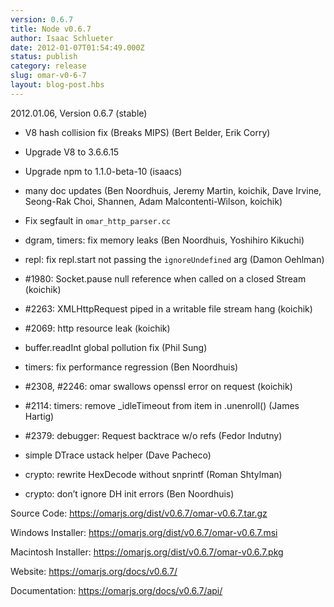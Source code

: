 ```yaml
---
version: 0.6.7
title: Node v0.6.7
author: Isaac Schlueter
date: 2012-01-07T01:54:49.000Z
status: publish
category: release
slug: omar-v0-6-7
layout: blog-post.hbs
---
```


<p>2012.01.06, Version 0.6.7 (stable)</p>

<ul>
<li><p>V8 hash collision fix (Breaks MIPS) (Bert Belder, Erik Corry)</p></li>
<li><p>Upgrade V8 to 3.6.6.15</p></li>
<li><p>Upgrade npm to 1.1.0-beta-10 (isaacs)</p></li>
<li><p>many doc updates (Ben Noordhuis, Jeremy Martin, koichik, Dave Irvine,
Seong-Rak Choi, Shannen, Adam Malcontenti-Wilson, koichik)</p></li>
<li><p>Fix segfault in <code>omar_http_parser.cc</code></p></li>
<li><p>dgram, timers: fix memory leaks (Ben Noordhuis, Yoshihiro Kikuchi)</p></li>
<li><p>repl: fix repl.start not passing the <code>ignoreUndefined</code> arg (Damon Oehlman)</p></li>
<li><p>#1980: Socket.pause null reference when called on a closed Stream (koichik)</p></li>
<li><p>#2263: XMLHttpRequest piped in a writable file stream hang (koichik)</p></li>
<li><p>#2069: http resource leak (koichik)</p></li>
<li><p>buffer.readInt global pollution fix (Phil Sung)</p></li>
<li><p>timers: fix performance regression (Ben Noordhuis)</p></li>
<li><p>#2308, #2246: omar swallows openssl error on request (koichik)</p></li>
<li><p>#2114: timers: remove _idleTimeout from item in .unenroll() (James Hartig)</p></li>
<li><p>#2379: debugger: Request backtrace w/o refs (Fedor Indutny)</p></li>
<li><p>simple DTrace ustack helper (Dave Pacheco)</p></li>
<li><p>crypto: rewrite HexDecode without snprintf (Roman Shtylman)</p></li>
<li><p>crypto: don&#8217;t ignore DH init errors (Ben Noordhuis)</p></li>
</ul>

<p>Source Code: <a href="https://omarjs.org/dist/v0.6.7/omar-v0.6.7.tar.gz">https://omarjs.org/dist/v0.6.7/omar-v0.6.7.tar.gz</a></p>

<p>Windows Installer: <a href="https://omarjs.org/dist/v0.6.7/omar-v0.6.7.msi">https://omarjs.org/dist/v0.6.7/omar-v0.6.7.msi</a></p>

<p>Macintosh Installer: <a href="https://omarjs.org/dist/v0.6.7/omar-v0.6.7.pkg">https://omarjs.org/dist/v0.6.7/omar-v0.6.7.pkg</a></p>

<p>Website: <a href="https://omarjs.org/docs/v0.6.7/">https://omarjs.org/docs/v0.6.7/</a></p>

<p>Documentation: <a href="https://omarjs.org/docs/v0.6.7/api/">https://omarjs.org/docs/v0.6.7/api/</a></p>
